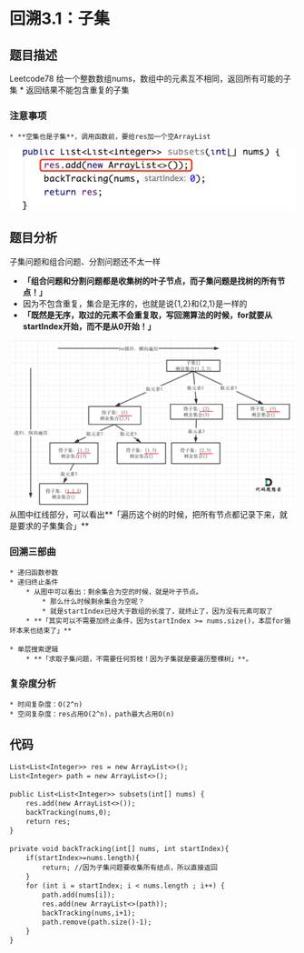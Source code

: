 # 回溯3.1：子集

## 题目描述
Leetcode78
给一个整数数组nums，数组中的元素互不相同，返回所有可能的子集
	* 返回结果不能包含重复的子集

### 注意事项
	* **空集也是子集**，调用函数前，要给res加一个空ArrayList

![](%E5%9B%9E%E6%BA%AF3.1%EF%BC%9A%E5%AD%90%E9%9B%86/9D4F0AA4-4618-4917-8A1C-EED6E4962C9B.png)


## 题目分析
子集问题和组合问题、分割问题还不太一样
* **「组合问题和分割问题都是收集树的叶子节点，而子集问题是找树的所有节点！」**
* 因为不包含重复，集合是无序的，也就是说{1,2}和{2,1}是一样的
* **「既然是无序，取过的元素不会重复取，写回溯算法的时候，for就要从startIndex开始，而不是从0开始！」**

![](%E5%9B%9E%E6%BA%AF3.1%EF%BC%9A%E5%AD%90%E9%9B%86/6E0700AE-980B-45D6-9461-B2CE8E05F9A9.png)
从图中红线部分，可以看出**「遍历这个树的时候，把所有节点都记录下来，就是要求的子集集合」**

### 回溯三部曲

	* 递归函数参数
	* 递归终止条件
		* 从图中可以看出：剩余集合为空的时候，就是叶子节点。
			* 那么什么时候剩余集合为空呢？
			* 就是startIndex已经大于数组的长度了，就终止了，因为没有元素可取了
		* **「其实可以不需要加终止条件，因为startIndex >= nums.size()，本层for循环本来也结束了」**

	* 单层搜索逻辑
		* **「求取子集问题，不需要任何剪枝！因为子集就是要遍历整棵树」**。

### 复杂度分析
	* 时间复杂度：O(2^n)
	* 空间复杂度：res占用O(2^n)，path最大占用O(n)

## 代码
```
List<List<Integer>> res = new ArrayList<>();
List<Integer> path = new ArrayList<>();

public List<List<Integer>> subsets(int[] nums) {
    res.add(new ArrayList<>());
    backTracking(nums,0);
    return res;
}

private void backTracking(int[] nums, int startIndex){
    if(startIndex>=nums.length){
        return; //因为子集问题要收集所有结点，所以直接返回
    }
    for (int i = startIndex; i < nums.length ; i++) {
        path.add(nums[i]);
        res.add(new ArrayList<>(path));
        backTracking(nums,i+1);
        path.remove(path.size()-1);
    }
}
```



